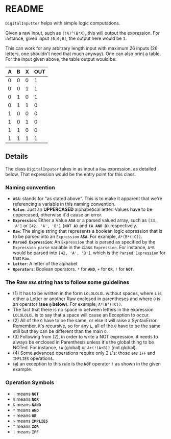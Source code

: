 # README

`DigitalInputter` helps with simple logic computations.

Given a raw input, such as `(!A)^(B*X)`, this will output the expression. For instance, given input `[0,0,0]`, the output here would be `1`.

This can work for any arbitrary length input with maximum 26 inputs (26 letters, one shouldn't need that much anyway). One can also print a table. For the input given above, the table output would be:

| A | B | X | OUT |
| - | - | - | --- |
| 0 | 0 | 0 |  1  |
| 0 | 0 | 1 |  1  |
| 0 | 1 | 0 |  1  |
| 0 | 1 | 1 |  0  |
| 1 | 0 | 0 |  0  |
| 1 | 0 | 1 |  0  |
| 1 | 1 | 0 |  0  |
| 1 | 1 | 1 |  1  | 

## Details

The class `DigitalInputer` takes in as input a `Raw` expression, as detailed below. That expression would be the entry point for this class. 

### Naming convention

- **`ASA`**: stands for "as stated above". This is to make it apparent that we're referencing a variable in this naming convention.
- **`Value`**: Just an **UPPERCASED** alphabetical letter. Values have to be uppercased, otherwise it'd cause an error.
- **`Expression`**: Either a Value **`ASA`** or a parsed valued array, such as `[33, 'A']` or `[42, 'A', 'B']` **`(NOT A)`** and **`(A AND B)`** respectively.
- **`Raw`**: The single string that represents a boolean logic expression that is to be parsed into an `Expression` **`ASA`**. For example, `A*(B*(!C))`.
- **`Parsed Expression`**: An `Expression` that is parsed as specified by the `Expression.parse` variable in the class `Expression`. For instance, `A*B` would be parsed into `[42, 'A', 'B']`, which is the `Parsed Expression` for that `Raw`.
- **`Letter`**: A letter of the alphabet
- **`Operators`**: Boolean operators. `*` for **`AND`**, `+` for **`OR`**, `!` for **`NOT`**.

### The Raw **`ASA`** string has to follow some guidelines

- (1) It has to be written in the form `LOLOLOLOL` without spaces, where `L` is either a Letter or another Raw enclosed in parentheses and where `O` is an operator (**see `@` below**). For example, `A*(B*(!C))`. 
- The fact that there is no space in between letters in the expression `LOLOLOLOL` is to say that a space will cause an Exception to occur.
- (2) All of the `O` have to be the same, or else it will raise a SyntaxError. Remember, it's recursive, so for any `L`, all of the `O` have to be the same still but they can be different than the main `O`. 
- (3) Following from (2), in order to write a NOT expression, it needs to always be enclosed in Parenthesis unless it's the global thing to be NOTed. For instance, `!A` (global) or `A+(!(A+B))` (not global).
- (4) Some advanced operations require only 2 `L`'s: those are `IFF` and `IMPLIES` operations.
- (**`@`**) an exception to this rule is the **`NOT`** operator `!` as shown in the given example.

### Operation Symbols 

- `!` means **`NOT`**
- `$` means **`NOR`**
- `&` means **`NAND`**
- `*` means **`AND`**
- `+` means **`OR`**
- `>` means **`IMPLIES`**
- `^` means **`XOR`**
- `|` means **`IFF`**
